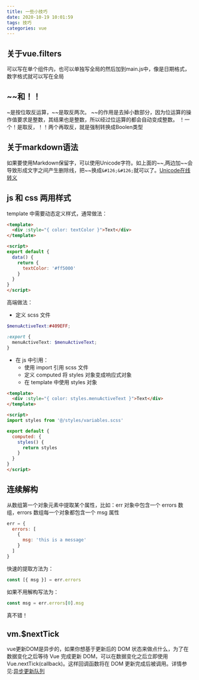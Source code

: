 ```yaml
---
title: 一些小技巧
date: 2020-10-19 10:01:59
tags: 技巧
categories: vue
---
```


## 关于vue.filters
可以写在单个组件内，也可以单独写全局的然后加到main.js中，像是日期格式，数字格式就可以写在全局

## ~~和！！
&#126;是按位取反运算，&#126;&#126;是取反两次。
&#126;&#126;的作用是去掉小数部分，因为位运算的操作值要求是整数，其结果也是整数，所以经过位运算的都会自动变成整数。
！一个！是取反，！！两个再取反，就是强制转换成Boolen类型

## 关于markdown语法
如果要使用Markdown保留字，可以使用Unicode字符。如上面的&#126;&#126;,两边加&#126;&#126;会导致形成文字之间产生删除线，把&#126;&#126;换成```&#126;&#126;```就可以了。[Unicode在线转义](http://tool.oschina.net/encode)

## js 和 css 两用样式
template 中需要动态定义样式，通常做法：
```html
<template>
  <div :style="{ color: textColor }">Text</div>
</template>

<script>
export default {
  data() {
    return {
      textColor: '#ff5000'
    }
  }
}
</script>
```
高端做法：
- 定义 scss 文件
```scss
$menuActiveText:#409EFF;

:export {
  menuActiveText: $menuActiveText;
}
```
- 在 js 中引用：
  - 使用 import 引用 scss 文件
  - 定义 computed 将 styles 对象变成响应式对象
  - 在 template 中使用 styles 对象
```html
<template>
  <div :style="{ color: styles.menuActiveText }">Text</div>
</template>

<script>
import styles from '@/styles/variables.scss'

export default {
  computed: {
    styles() {
      return styles
    }
  }
}
</script>
```

## 连续解构
从数组第一个对象元素中提取某个属性，比如：err 对象中包含一个 errors 数组，errors 数组每一个对象都包含一个 msg 属性
```js
err = {
  errors: [
    {
      msg: 'this is a message'
    }
  ]
}
```
快速的提取方法为：
```js
const [{ msg }] = err.errors
```
如果不用解构写法为：
```js
const msg = err.errors[0].msg
```
真不错！

## vm.$nextTick
vue更新DOM是异步的，如果你想基于更新后的 DOM 状态来做点什么，为了在数据变化之后等待 Vue 完成更新 DOM，可以在数据变化之后立即使用 Vue.nextTick(callback)。这样回调函数将在 DOM 更新完成后被调用。详情参见:[异步更新队列](https://cn.vuejs.org/v2/guide/reactivity.html#%E5%BC%82%E6%AD%A5%E6%9B%B4%E6%96%B0%E9%98%9F%E5%88%97)